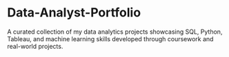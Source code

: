 # Data-Analyst-Portfolio
A curated collection of my data analytics projects showcasing SQL, Python, Tableau, and machine learning skills developed through coursework and real-world projects.
